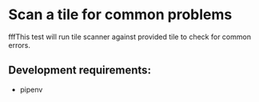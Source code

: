 # Scan a tile for common problems

fffThis test will run tile scanner against provided tile to check for common errors.

## Development requirements:
- pipenv
